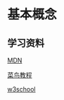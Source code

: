 # 基本概念

## 学习资料

[MDN](https://developer.mozilla.org/zh-CN/docs/Web/JavaScript)

[菜鸟教程](https://www.runoob.com/js/js-tutorial.html)

[w3school](https://www.w3school.com.cn/js/index.asp)